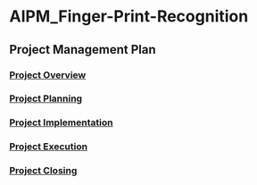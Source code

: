 # AIPM_Finger-Print-Recognition

## Project Management Plan
### [Project Overview](Overview.md)

### [Project Planning](Planning.md)

### [Project Implementation](Implementation.md)

### [Project Execution](Execution.md)

### [Project Closing](Closing.md)
